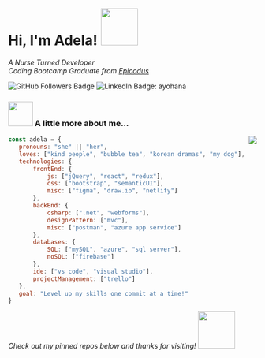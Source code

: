 # Hi, I'm Adela! <img src="https://media.giphy.com/media/dB0lH3k3AE96259Exh/giphy.gif" width="75">

_A Nurse Turned Developer_
<br>
_Coding Bootcamp Graduate from [Epicodus](https://www.epicodus.com/)_

![GitHub Followers Badge](https://img.shields.io/github/followers/ayohana?color=pink&logo=github&style=flat-square)
![LinkedIn Badge: ayohana](https://img.shields.io/badge/-ayohana-blue?style=flat-square&logo=Linkedin&logoColor=white&link=https://www.linkedin.com/in/ayohana/)

### <img src="https://media.giphy.com/media/dwGHpzsExl6SDfd5sG/giphy.gif" width="50">  A little more about me...

<img align="right" src="https://media.giphy.com/media/db3tM8XX74ouqsp8mE/giphy.gif">
 
 `````javascript
const adela = {
    pronouns: "she" || "her",
    loves: ["kind people", "bubble tea", "korean dramas", "my dog"],
    technologies: {
        frontEnd: {
            js: ["jQuery", "react", "redux"],
            css: ["bootstrap", "semanticUI"],
            misc: ["figma", "draw.io", "netlify"]
        },
        backEnd: {
            csharp: [".net", "webforms"],
            designPattern: ["mvc"],
            misc: ["postman", "azure app service"]
        },
        databases: {
            SQL: ["mySQL", "azure", "sql server"],
            noSQL: ["firebase"]
        },
        ide: ["vs code", "visual studio"],
        projectManagement: ["trello"]
    },
    goal: "Level up my skills one commit at a time!"
}
`````

_Check out my pinned repos below and thanks for visiting!_ <img src="https://media.giphy.com/media/lOfzwCwpbEBOu5e1ob/giphy.gif" width="75">
